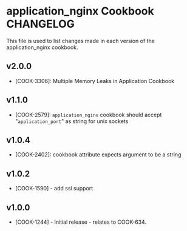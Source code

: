 application_nginx Cookbook CHANGELOG
=======================
This file is used to list changes made in each version of the application_nginx cookbook.

v2.0.0
------
- [COOK-3306]: Multiple Memory Leaks in Application Cookbook

v1.1.0
------
- [COOK-2579]: `application_nginx` cookbook should accept "`application_port`" as string for unix sockets

v1.0.4
------
- [COOK-2402]: cookbook attribute expects argument to be a string

v1.0.2
-------
- [COOK-1590] - add ssl support

v1.0.0
------
- [COOK-1244] - Initial release - relates to COOK-634.
